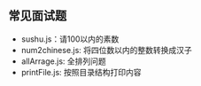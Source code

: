 ## 常见面试题

- sushu.js：请100以内的素数
- num2chinese.js: 将四位数以内的整数转换成汉子
- allArrage.js: 全排列问题
- printFile.js: 按照目录结构打印内容